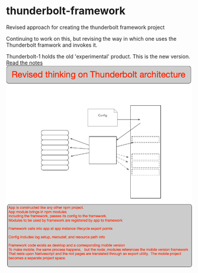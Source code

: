 # thunderbolt-framework
Revised approach for creating the thunderbolt framework project

Continuing to work on this, but revising the way in which one uses
the Thunderbolt framwork and invokes it.

Thunderbolt-1 holds the old 'experimental' product. This is the new version.
[Read the notes](.aJournal/The%20inevitable%20refactor%20to%20do%20it%20more%20correctly.md)
[![Diagram](.aJournal/strucure.png)](.aJournal/The%20inevitable%20refactor%20to%20do%20it%20more%20correctly.md)